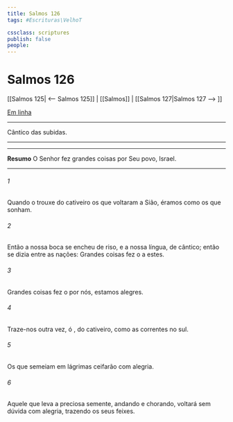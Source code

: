 ```yaml
---
title: Salmos 126
tags: #Escrituras\VelhoT

cssclass: scriptures
publish: false
people:
---
```


# Salmos 126
[[Salmos 125| <-- Salmos 125]] | [[Salmos]] | [[Salmos 127|Salmos 127 --> ]]

[Em linha](https://churchofjesuschrist.org/study/scriptures/ot/ps/126?lang=por)

---
Cântico das subidas.

---

---
__Resumo__
O Senhor fez grandes coisas por Seu povo, Israel.

---
###### 1 
Quando o  trouxe do cativeiro os que voltaram a Sião, éramos como os que sonham.

###### 2 
Então a nossa boca se encheu de riso, e a nossa língua, de cântico; então se dizia entre as nações: Grandes coisas fez o  a estes.

###### 3 
Grandes coisas fez o  por nós,  estamos alegres.

###### 4 
Traze-nos outra vez, ó , do cativeiro, como as correntes  no sul.

###### 5 
Os que semeiam em lágrimas ceifarão com alegria.

###### 6 
Aquele que leva a preciosa semente, andando e chorando, voltará sem dúvida com alegria, trazendo  os seus feixes.

